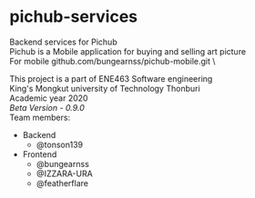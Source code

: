 # pichub-services
Backend services for Pichub \
Pichub is a Mobile application for buying and selling art picture \
For mobile github.com/bungearnss/pichub-mobile.git \

This project is a part of ENE463 Software engineering \
King's Mongkut university of Technology Thonburi \
Academic year 2020 \
*Beta Version - 0.9.0*  \
Team members: 
  - Backend 
    - @tonson139
  - Frontend 
    - @bungearnss 
    - @IZZARA-URA 
    - @featherflare 
  
